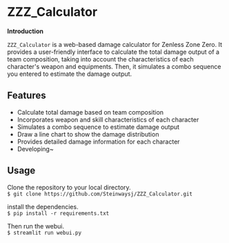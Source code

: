 # ZZZ_Calculator

**Introduction**

`ZZZ_Calculator` is a web-based damage calculator for Zenless Zone Zero. It provides a user-friendly interface to calculate the total damage output of a team composition, taking into account the characteristics of each character's weapon and equipments. Then, it simulates a combo sequence you entered to estimate the damage output.

## Features
- Calculate total damage based on team composition
- Incorporates weapon and skill characteristics of each character
- Simulates a combo sequence to estimate damage output
- Draw a line chart to show the damage distribution
- Provides detailed damage information for each character
- Developing~

## Usage
Clone the repository to your local directory.\
`$ git clone https://github.com/Steinwaysj/ZZZ_Calculator.git`

install the dependencies.\
`$ pip install -r requirements.txt`

Then run the webui.\
`$ streamlit run webui.py`